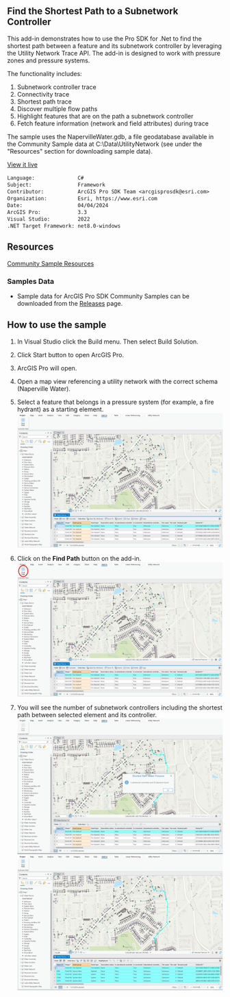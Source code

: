 ## Find the Shortest Path to a Subnetwork Controller

<!-- TODO: Write a brief abstract explaining this sample -->
This add-in demonstrates how to use the Pro SDK for .Net to find the shortest path between a feature  and its subnetwork controller by leveraging the Utility Network Trace API. The add-in is designed to work with pressure zones and pressure systems.

The functionality includes:
1. Subnetwork controller trace
1. Connectivity trace
1. Shortest path trace
1. Discover multiple flow paths
1. Highlight features that are on the path a subnetwork controller
1. Fetch feature information (network and field attributes) during  trace

The sample uses the NapervilleWater.gdb, a file geodatabase available in the Community Sample data at C:\Data\UtilityNetwork (see under the "Resources" section for downloading sample data).

<a href="https://pro.arcgis.com/en/pro-app/sdk/" target="_blank">View it live</a>

<!-- TODO: Fill this section below with metadata about this sample-->
```
Language:              C#
Subject:               Framework
Contributor:           ArcGIS Pro SDK Team <arcgisprosdk@esri.com>
Organization:          Esri, https://www.esri.com
Date:                  04/04/2024
ArcGIS Pro:            3.3
Visual Studio:         2022
.NET Target Framework: net8.0-windows
```

## Resources

[Community Sample Resources](https://github.com/Esri/arcgis-pro-sdk-community-samples#resources)

### Samples Data

* Sample data for ArcGIS Pro SDK Community Samples can be downloaded from the [Releases](https://github.com/Esri/arcgis-pro-sdk-community-samples/releases) page.  

## How to use the sample
<!-- TODO: Explain how this sample can be used. To use images in this section, create the image file in your sample project's screenshots folder. Use relative url to link to this image using this syntax: ![My sample Image](FacePage/SampleImage.png) -->
1. In Visual Studio click the Build menu.  Then select Build Solution.
2. Click Start button to open ArcGIS Pro.
3. ArcGIS Pro will open.
4. Open a map view referencing a utility network with the correct schema (Naperville Water).

5. Select a feature that belongs in a pressure system (for example, a fire hydrant) as a starting element.
![UI](Screenshots/Screenshot1.PNG)  

6. Click on the **Find Path** button on the add-in.
![UI](Screenshots/Screenshot2.PNG)

7. You will see the number of subnetwork controllers including the shortest path between selected element and its controller.
![UI](Screenshots/Screenshot4.PNG)
![UI](Screenshots/Screenshot3.PNG)  
